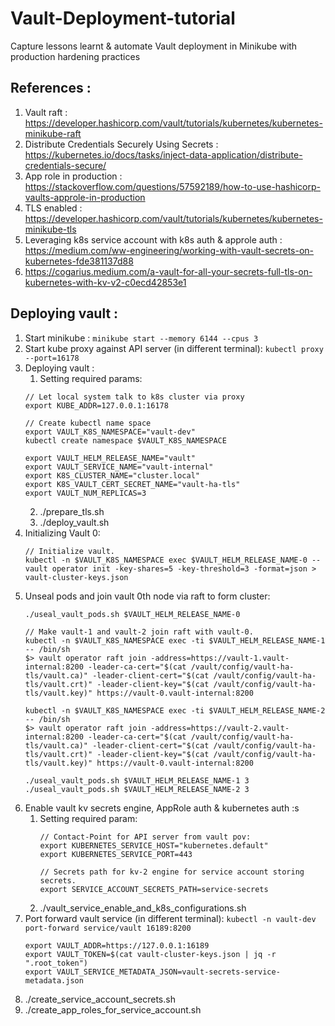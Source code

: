 # Vault-Deployment-tutorial
Capture lessons learnt &amp; automate Vault deployment in Minikube with production hardening practices 

## References :
1. Vault raft : https://developer.hashicorp.com/vault/tutorials/kubernetes/kubernetes-minikube-raft
2. Distribute Credentials Securely Using Secrets : https://kubernetes.io/docs/tasks/inject-data-application/distribute-credentials-secure/ 
3. App role in production : https://stackoverflow.com/questions/57592189/how-to-use-hashicorp-vaults-approle-in-production
4. TLS enabled : https://developer.hashicorp.com/vault/tutorials/kubernetes/kubernetes-minikube-tls
5. Leveraging k8s service account with k8s auth & approle auth : https://medium.com/ww-engineering/working-with-vault-secrets-on-kubernetes-fde381137d88
6. https://cogarius.medium.com/a-vault-for-all-your-secrets-full-tls-on-kubernetes-with-kv-v2-c0ecd42853e1

## Deploying vault :
1. Start minikube : `minikube start --memory 6144 --cpus 3`
2. Start kube proxy against API server (in different terminal): `kubectl proxy --port=16178`
3. Deploying vault :
   1. Setting required params:
     ```
     // Let local system talk to k8s cluster via proxy
     export KUBE_ADDR=127.0.0.1:16178
     
     // Create kubectl name space
     export VAULT_K8S_NAMESPACE="vault-dev"
     kubectl create namespace $VAULT_K8S_NAMESPACE

     export VAULT_HELM_RELEASE_NAME="vault"
     export VAULT_SERVICE_NAME="vault-internal"
     export K8S_CLUSTER_NAME="cluster.local"
     export K8S_VAULT_CERT_SECRET_NAME="vault-ha-tls"
     export VAULT_NUM_REPLICAS=3
     ```
   2. ./prepare_tls.sh
   4. ./deploy_vault.sh
4. Initializing Vault 0:
   ```
   // Initialize vault.
   kubectl -n $VAULT_K8S_NAMESPACE exec $VAULT_HELM_RELEASE_NAME-0 -- vault operator init -key-shares=5 -key-threshold=3 -format=json > vault-cluster-keys.json
   ```
5. Unseal pods and join vault 0th node via raft to form cluster:
   ```
   ./useal_vault_pods.sh $VAULT_HELM_RELEASE_NAME-0

   // Make vault-1 and vault-2 join raft with vault-0.
   kubectl -n $VAULT_K8S_NAMESPACE exec -ti $VAULT_HELM_RELEASE_NAME-1 -- /bin/sh
   $> vault operator raft join -address=https://vault-1.vault-internal:8200 -leader-ca-cert="$(cat /vault/config/vault-ha-tls/vault.ca)" -leader-client-cert="$(cat /vault/config/vault-ha-tls/vault.crt)" -leader-client-key="$(cat /vault/config/vault-ha-tls/vault.key)" https://vault-0.vault-internal:8200

   kubectl -n $VAULT_K8S_NAMESPACE exec -ti $VAULT_HELM_RELEASE_NAME-2 -- /bin/sh
   $> vault operator raft join -address=https://vault-2.vault-internal:8200 -leader-ca-cert="$(cat /vault/config/vault-ha-tls/vault.ca)" -leader-client-cert="$(cat /vault/config/vault-ha-tls/vault.crt)" -leader-client-key="$(cat /vault/config/vault-ha-tls/vault.key)" https://vault-0.vault-internal:8200

   ./useal_vault_pods.sh $VAULT_HELM_RELEASE_NAME-1 3
   ./useal_vault_pods.sh $VAULT_HELM_RELEASE_NAME-2 3
   ```
6. Enable vault kv secrets engine, AppRole auth & kubernetes auth :s
   1. Setting required param:
      ```
      // Contact-Point for API server from vault pov:
      export KUBERNETES_SERVICE_HOST="kubernetes.default"
      export KUBERNETES_SERVICE_PORT=443

      // Secrets path for kv-2 engine for service account storing secrets.
      export SERVICE_ACCOUNT_SECRETS_PATH=service-secrets
      ```
   2. ./vault_service_enable_and_k8s_configurations.sh
7. Port forward vault service (in different terminal): `kubectl -n vault-dev port-forward service/vault 16189:8200`
   ```
   export VAULT_ADDR=https://127.0.0.1:16189
   export VAULT_TOKEN=$(cat vault-cluster-keys.json | jq -r ".root_token")
   export VAULT_SERVICE_METADATA_JSON=vault-secrets-service-metadata.json
   ```
8. ./create_service_account_secrets.sh
9. ./create_app_roles_for_service_account.sh